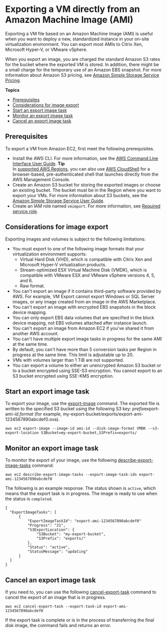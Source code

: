 # Exporting a VM directly from an Amazon Machine Image \(AMI\)<a name="vmexport_image"></a>

Exporting a VM file based on an Amazon Machine Image \(AMI\) is useful when you want to deploy a new, standardized instance in your on\-site virtualization environment\. You can export most AMIs to Citrix Xen, Microsoft Hyper\-V, or VMware vSphere\.

When you export an image, you are charged the standard Amazon S3 rates for the bucket where the exported VM is stored\. In addition, there might be a small charge for the temporary use of an Amazon EBS snapshot\. For more information about Amazon S3 pricing, see [Amazon Simple Storage Service Pricing](https://aws.amazon.com/s3/pricing/)\.

**Topics**
+ [Prerequisites](#prerequisites-image-export)
+ [Considerations for image export](#limits-image-export)
+ [Start an export image task](#start-image-export)
+ [Monitor an export image task](#monitor-image-export)
+ [Cancel an export image task](#cancel-image-export)

## Prerequisites<a name="prerequisites-image-export"></a>

To export a VM from Amazon EC2, first meet the following prerequisites\.
+ Install the AWS CLI\. For more information, see the [AWS Command Line Interface User Guide](https://docs.aws.amazon.com/cli/latest/userguide/)\.
**Tip**  
In [ supported AWS Regions](https://docs.aws.amazon.com/cloudshell/latest/userguide/supported-aws-regions.html), you can also use [AWS CloudShell](https://docs.aws.amazon.com/cloudshell/latest/userguide/welcome.html) for a browser\-based, pre\-authenticated shell that launches directly from the AWS Management Console\.
+ Create an Amazon S3 bucket for storing the exported images or choose an existing bucket\. The bucket must be in the Region where you want to export your VMs\. For more information about S3 buckets, see the [Amazon Simple Storage Service User Guide](https://docs.aws.amazon.com/AmazonS3/latest/user-guide/)\.
+ Create an IAM role named `vmimport`\. For more information, see [Required service role](required-permissions.md#vmimport-role)\.

## Considerations for image export<a name="limits-image-export"></a>

Exporting images and volumes is subject to the following limitations:
+ You must export to one of the following image formats that your virtualization environment supports:
  + Virtual Hard Disk \(VHD\), which is compatible with Citrix Xen and Microsoft Hyper\-V virtualization products\.
  + Stream\-optimized ESX Virtual Machine Disk \(VMDK\), which is compatible with VMware ESX and VMware vSphere versions 4, 5, and 6\.
  + Raw format\.
+ You can't export an image if it contains third\-party software provided by AWS\. For example, VM Export cannot export Windows or SQL Server images, or any image created from an image in the AWS Marketplace\.
+ You can't export an image with encrypted EBS snapshots in the block device mapping\.
+ You can only export EBS data volumes that are specified in the block device mapping, not EBS volumes attached after instance launch\.
+ You can't export an image from Amazon EC2 if you've shared it from another AWS account\.
+ You can't have multiple export image tasks in progress for the same AMI at the same time\.
+ By default, you can't have more than 5 conversion tasks per Region in progress at the same time\. This limit is adjustable up to 20\.
+ VMs with volumes larger than 1 TiB are not supported\.
+ You can export a volume to either an unencrypted Amazon S3 bucket or to a bucket encrypted using SSE\-S3 encryption\. You cannot export to an S3 bucket encrypted using SSE\-KMS encryption\.

## Start an export image task<a name="start-image-export"></a>

To export your image, use the [export\-image](https://docs.aws.amazon.com/cli/latest/reference/ec2/export-image.html) command\. The exported file is written to the specified S3 bucket using the following S3 key: *prefix*export\-ami\-*id*\.*format* \(for example, my\-export\-bucket/exports/export\-ami\-1234567890abcdef0\.ova\)\.

```
aws ec2 export-image --image-id ami-id --disk-image-format VMDK --s3-export-location S3Bucket=my-export-bucket,S3Prefix=exports/
```

## Monitor an export image task<a name="monitor-image-export"></a>

To monitor the export of your image, use the following [describe\-export\-image\-tasks](https://docs.aws.amazon.com/cli/latest/reference/ec2/describe-export-image-tasks.html) command:

```
aws ec2 describe-export-image-tasks --export-image-task-ids export-ami-1234567890abcdef0
```

The following is an example response\. The status shown is `active`, which means that the export task is in progress\. The image is ready to use when the status is `completed`\.

```
{
  "ExportImageTasks": [
      {
          "ExportImageTaskId": "export-ami-1234567890abcdef0"
          "Progress": "21",
          "S3ExportLocation": {
              "S3Bucket": "my-export-bucket",
              "S3Prefix": "exports/"
          },
          "Status": "active",
          "StatusMessage": "updating"
      }
  ]
}
```

## Cancel an export image task<a name="cancel-image-export"></a>

If you need to, you can use the following [cancel\-export\-task](https://docs.aws.amazon.com/cli/latest/reference/ec2/cancel-export-task.html) command to cancel the export of an image that is in progress\.

```
aws ec2 cancel-export-task --export-task-id export-ami-1234567890abcdef0
```

If the export task is complete or is in the process of transferring the final disk image, the command fails and returns an error\.